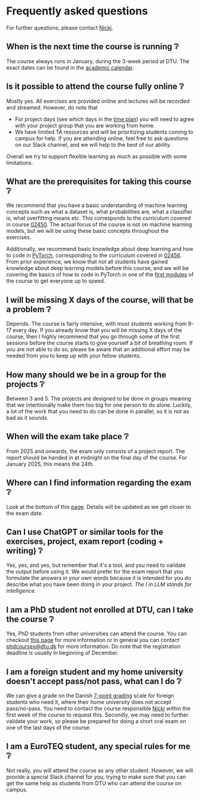 # Frequently asked questions

For further questions, please contact [Nicki](mailto:nsde@dtu.dk).

## When is the next time the course is running ❔

The course always runs in January, during the 3-week period at DTU. The exact dates can be found in the
[academic calendar](https://www.dtu.dk/english/education/student-guide/studying-at-dtu/academic-calendar).

## Is it possible to attend the course fully online ❔

Mostly yes. All exercises are provided online and lectures will be recorded and streamed. However, do note that

* For project days (see which days in the [time plan](timeplan.md)) you will need to agree with your project group that
    you are working from home.
* We have limited TA resources and will be prioritizing students coming to campus for help. If you are attending online,
    feel free to ask questions on our Slack channel, and we will help to the best of our ability.

Overall we try to support flexible learning as much as possible with some limitations.

## What are the prerequisites for taking this course ❔

We recommend that you have a basic understanding of machine learning concepts such as what a dataset is, what
probabilities are, what a classifier is, what overfitting means etc. This corresponds to the curriculum covered in
course [02450](https://kurser.dtu.dk/course/02450). The actual focus of the course is not on machine learning models,
but we will be using these basic concepts throughout the exercises.

Additionally, we recommend basic knowledge about deep learning and how to code in [PyTorch](https://pytorch.org/),
corresponding to the curriculum covered in [02456](https://kurser.dtu.dk/course/02456). From prior experience, we know
that not all students have gained knowledge about deep learning models before this course, and we will be covering the
basics of how to code in PyTorch in one of the
[first modules](../s1_development_environment/deep_learning_software.md) of the course to get everyone up to speed.

## I will be missing X days of the course, will that be a problem ❔

Depends. The course is fairly intensive, with most students working from 9-17 every day. If you already know that you
will be missing X days of the course, then I highly recommend that you go through some of the first sessions before
the course starts to give yourself a bit of breathing room. If you are not able to do so, please be aware that an
additional effort may be needed from you to keep up with your fellow students.

## How many should we be in a group for the projects ❔

Between 3 and 5. The projects are designed to be done in groups meaning that we intentionally make them too big for
one person to do alone. Luckily, a lot of the work that you need to do can be done in parallel, so it is not as bad
as it sounds.

## When will the exam take place ❔

From 2025 and onwards, the exam only consists of a project report. The report should be handed in at midnight on the
final day of the course. For January 2025, this means the 24th.

## Where can I find information regarding the exam ❔

Look at the bottom of this [page](projects.md). Details will be updated as we get closer to the exam date.

## Can I use ChatGPT or similar tools for the exercises, project, exam report (coding + writing) ❔

Yes, yes, and yes, but remember that it's a tool, and you need to validate the output before using it. We would prefer
for the exam report that you formulate the answers in your own words because it is intended for you do describe what
you have been doing in your project. *The I in LLM stands for intelligence.*

## I am a PhD student not enrolled at DTU, can I take the course ❔

Yes, PhD students from other universities can attend the course. You can checkout
[this page](https://www.dtu.dk/english/education/phd/intro/guest-phd/guest_courses) for more information or in general
you can contact <phdcourses@dtu.dk> for more information. Do note that the registration deadline is usually in beginning
of December.

## I am a foreign student and my home university doesn't accept pass/not pass, what can I do ❔

We can give a grade on the Danish
[7-point grading](https://ufm.dk/en/education/the-danish-education-system/grading-system) scale for foreign students who
need it, where their home university does not accept pass/no-pass. You need to contact the course responsible
[Nicki](mailto:nsde@dtu.com) within the first week of the course to request this. Secondly, we may need to further
validate your work, so please be prepared for doing a short oral exam on one of the last days of the course.

## I am a EuroTEQ student, any special rules for me ❔

Not really, you will attend the course as any other student. However, we will provide a special Slack channel for you,
trying to make sure that you can get the same help as students from DTU who can attend the course on campus.
